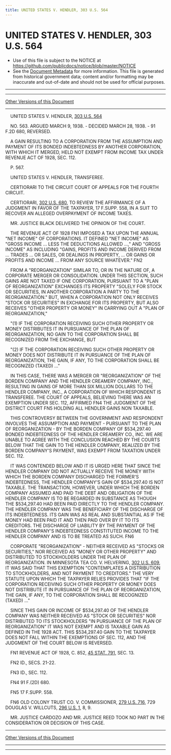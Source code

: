```yaml
---
title: UNITED STATES V. HENDLER, 303 U.S. 564
---
```


# UNITED STATES V. HENDLER, 303 U.S. 564

* Use of this file is subject to the NOTICE at https://github.com/publicdocs/notice/blob/master/NOTICE
* See the [Document Metadata](../../../index.md) for more information.
  This file is generated from historical government data; content and/or formatting may be inaccurate and out-of-date and should not be used for official purposes.

----------
----------

[Other Versions of this Document](https://publicdocs.github.io/go/links?ns=uslm-x&ref=%2Fus%2Fcourts%2Fscotus%2FusReporter%2F303%2F564)

----------

    UNITED STATES V. HENDLER, [303 U.S. 564][/us/courts/scotus/usReporter/303/564]

    NO. 563.  ARGUED MARCH 9, 1938.  - DECIDED MARCH 28, 1938.  - 91 F.2D 680, REVERSED.

    A GAIN RESULTING TO A CORPORATION FROM THE ASSUMPTION AND PAYMENT OF ITS BONDED INDEBTEDNESS BY ANOTHER CORPORATION, WITH WHICH IT MERGED, HELD NOT EXEMPT FROM INCOME TAX UNDER REVENUE ACT OF 1928, SEC. 112.

    P. 567.

    UNITED STATES V. HENDLER, TRANSFEREE.

    CERTIORARI TO THE CIRCUIT COURT OF APPEALS FOR THE FOURTH CIRCUIT.

    CERTIORARI, [302 U.S. 680][/us/courts/scotus/usReporter/302/680], TO REVIEW THE AFFIRMANCE OF A JUDGMENT IN FAVOR OF THE TAXPAYER, 17 F.SUPP.  558, IN A SUIT TO RECOVER AN ALLEGED OVERPAYMENT OF INCOME TAXES.

    MR. JUSTICE BLACK DELIVERED THE OPINION OF THE COURT.

    THE REVENUE ACT OF 1928  FN1  IMPOSED A TAX UPON THE ANNUAL "NET INCOME" OF CORPORATIONS.  IT DEFINED "NET INCOME" AS "GROSS INCOME  ... LESS THE DEDUCTIONS ALLOWED  ...," AND "GROSS INCOME" AS INCLUDING "GAINS, PROFITS AND INCOME DERIVED FROM  ...  TRADES  ...  OR SALES, OR DEALINGS IN PROPERTY,  ...  OR GAINS OR PROFITS AND INCOME  ...  FROM ANY SOURCE WHATEVER."  FN2

    FROM A "REORGANIZATION" SIMILAR TO, OR IN THE NATURE OF, A CORPORATE MERGER OR CONSOLIDATION.  UNDER THIS SECTION, SUCH GAINS ARE NOT TAXED IF ONE CORPORATION, PURSUANT TO A "PLAN OF REORGANIZATION" EXCHANGES ITS PROPERTY "SOLELY FOR STOCK OR SECURITIES, IN ANOTHER CORPORATION A PARTY TO THE REORGANIZATION."  BUT, WHEN A CORPORATION NOT ONLY RECEIVES "STOCK OR SECURITIES" IN EXCHANGE FOR ITS PROPERTY, BUT ALSO RECEIVES "OTHER PROPERTY OR MONEY" IN CARRYING OUT A "PLAN OF REORGANIZATION,"

    "(1)  IF THE CORPORATION RECEIVING SUCH OTHER PROPERTY OR MONEY DISTRIBUTES IT IN PURSUANCE OF THE PLAN OF REORGANIZATION, NO GAIN TO THE CORPORATION SHALL BE RECOGNIZED FROM THE EXCHANGE, BUT

    "(2)  IF THE CORPORATION RECEIVING SUCH OTHER PROPERTY OR MONEY DOES NOT DISTRIBUTE IT IN PURSUANCE OF THE PLAN OF REORGANIZATION, THE GAIN, IF ANY, TO THE CORPORATION SHALL BE RECOGNIZED (TAXED)  ..."

    IN THIS CASE, THERE WAS A MERGER OR "REORGANIZATION" OF THE BORDEN COMPANY AND THE HENDLER CREAMERY COMPANY, INC., RESULTING IN GAINS OF MORE THAN SIX MILLION DOLLARS TO THE HENDLER COMPANY, INC., A CORPORATION OF WHICH RESPONDENT IS TRANSFEREE.  THE COURT OF APPEALS, BELIEVING THERE WAS AN EXEMPTION UNDER SEC. 112, AFFIRMED  FN4  THE JUDGMENT OF THE DISTRICT COURT  FN5 HOLDING ALL HENDLER GAINS NON TAXABLE.

    THIS CONTROVERSY BETWEEN THE GOVERNMENT AND RESPONDENT INVOLVES THE ASSUMPTION AND PAYMENT - PURSUANT TO THE PLAN OF REORGANIZATION - BY THE BORDEN COMPANY OF $534,297.40 BONDED INDEBTEDNESS OF THE HENDLER CREAMERY CO., INC. WE ARE UNABLE TO AGREE WITH THE CONCLUSION REACHED BY THE COURTS BELOW THAT THE GAIN TO THE HENDLER COMPANY, REALIZED BY THE BORDEN COMPANY'S PAYMENT, WAS EXEMPT FROM TAXATION UNDER SEC. 112.

    IT WAS CONTENDED BELOW AND IT IS URGED HERE THAT SINCE THE HENDLER COMPANY DID NOT ACTUALLY RECEIVE THE MONEY WITH WHICH THE BORDEN COMPANY DISCHARGED THE FORMER'S INDEBTEDNESS, THE HENDLER COMPANY'S GAIN OF $534,297.40 IS NOT TAXABLE.  THE TRANSACTION, HOWEVER, UNDER WHICH THE BORDEN COMPANY ASSUMED AND PAID THE DEBT AND OBLIGATION OF THE HENDLER COMPANY IS TO BE REGARDED IN SUBSTANCE AS THOUGH THE $534,297.40 HAD BEEN PAID DIRECTLY TO THE HENDLER COMPANY.  THE HENDLER COMPANY WAS THE BENEFICIARY OF THE DISCHARGE OF ITS INDEBTEDNESS.  ITS GAIN WAS AS REAL AND SUBSTANTIAL AS IF THE MONEY HAD BEEN PAID IT AND THEN PAID OVER BY IT TO ITS CREDITORS.  THE DISCHARGE OF LIABILITY BY THE PAYMENT OF THE HENDLER COMPANY'S INDEBTEDNESS CONSTITUTED INCOME TO THE HENDLER COMPANY AND IS TO BE TREATED AS SUCH.  FN6

    CORPORATE "REORGANIZATION" - NEITHER RECEIVED AS "STOCKS OR SECURITIES," NOR RECEIVED AS "MONEY OR OTHER PROPERTY" AND DISTRIBUTED TO STOCKHOLDERS UNDER THE PLAN OF REORGANIZATION.  IN MINNESOTA TEA CO. V. HELVERING, [302 U.S. 609][/us/courts/scotus/usReporter/302/609], IT WAS SAID THAT THIS EXEMPTION "CONTEMPLATES A DISTRIBUTION TO STOCKHOLDERS, AND NOT PAYMENT TO CREDITORS."  THE VERY STATUTE UPON WHICH THE TAXPAYER RELIES PROVIDES THAT "IF THE CORPORATION RECEIVING SUCH OTHER PROPERTY OR MONEY DOES NOT DISTRIBUTE IT IN PURSUANCE OF THE PLAN OF REORGANIZATION, THE GAIN, IF ANY, TO THE CORPORATION SHALL BE RECOGNIZED (TAXED)  ..."

    SINCE THIS GAIN OR INCOME OF $534,297.40 OF THE HENDLER COMPANY WAS NEITHER RECEIVED AS "STOCK OR SECURITIES" NOR DISTRIBUTED TO ITS STOCKHOLDERS "IN PURSUANCE OF THE PLAN OF REORGANIZATION" IT WAS NOT EXEMPT AND IS TAXABLE GAIN AS DEFINED IN THE 1928 ACT.  THIS $534,297.40 GAIN TO THE TAXPAYER DOES NOT FALL WITHIN THE EXEMPTIONS OF SEC. 112, AND THE JUDGMENT OF THE COURT BELOW IS REVERSED.

    FN1  REVENUE ACT OF 1928, C. 852, [45 STAT. 791][/us/stat/45/791], SEC. 13.

    FN2  ID., SECS. 21-22.

    FN3  ID., SEC. 112.

    FN4  91 F.(2D) 680.

    FN5  17 F.SUPP.  558.

    FN6  OLD COLONY TRUST CO. V. COMMISSIONER, [279 U.S. 716][/us/courts/scotus/usReporter/279/716], 729 DOUGLAS V. WILLCUTS, [296 U.S. 1][/us/courts/scotus/usReporter/296/1], 8, 9.

    MR. JUSTICE CARDOZO AND MR. JUSTICE REED TOOK NO PART IN THE CONSIDERATION OR DECISION OF THIS CASE.

----------

[Other Versions of this Document](https://publicdocs.github.io/go/links?ns=uslm-x&ref=%2Fus%2Fcourts%2Fscotus%2FusReporter%2F303%2F564)

----------
----------

[/us/courts/scotus/usReporter/303/564]: https://publicdocs.github.io/go/links?ns=uslm-x&ref=%2Fus%2Fcourts%2Fscotus%2FusReporter%2F303%2F564
[/us/courts/scotus/usReporter/302/680]: https://publicdocs.github.io/go/links?ns=uslm-x&ref=%2Fus%2Fcourts%2Fscotus%2FusReporter%2F302%2F680
[/us/courts/scotus/usReporter/302/609]: https://publicdocs.github.io/go/links?ns=uslm-x&ref=%2Fus%2Fcourts%2Fscotus%2FusReporter%2F302%2F609
[/us/stat/45/791]: https://publicdocs.github.io/go/links?ns=uslm&ref=%2Fus%2Fstat%2F45%2F791
[/us/courts/scotus/usReporter/279/716]: https://publicdocs.github.io/go/links?ns=uslm-x&ref=%2Fus%2Fcourts%2Fscotus%2FusReporter%2F279%2F716
[/us/courts/scotus/usReporter/296/1]: https://publicdocs.github.io/go/links?ns=uslm-x&ref=%2Fus%2Fcourts%2Fscotus%2FusReporter%2F296%2F1


